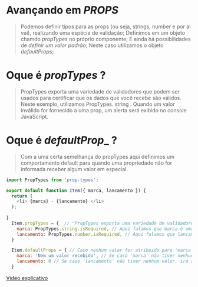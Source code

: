 # Avançando em _PROPS_

> Podemos definir tipos para as props (ou seja, strings, number e por ai vai), realizando uma espécie de validação;
> Definimos em um objeto chamdo _propTypes_ no próprio componente;
> E ainda há possibilidades de _definir um valor padrão_;
> Neste caso utilizamos o objeto _defaultProps_;

# Oque é _propTypes_ ?
> PropTypes exporta uma variedade de validadores que podem ser usados para certificar que os dados que você recebe são válidos. Neste exemplo, utilizamos PropTypes.  string . Quando um valor inválido for fornecido a uma prop, um alerta será exibido no console JavaScript.

# Oque é _defaultProp__ ?

> Com a uma certa semelhança do propTypes aqui definimos um comportamento default para quando uma propriedade não for informada receber algum valor em especial.


```js
import PropTypes from 'prop-types';

export default function Item({ marca, lancamento }) {
  return (
    <li> {marca} - {lancamento} </li>
  );
  
}
  Item.propTypes = {  // "PropTypes exporta uma variedade de validadores que podem ser usados para certificar que os dados que você recebe são válidos."
    marca: PropTypes.string.isRequired, // Aqui falamos que marca é uma string, e que ela é necessária, ou seja, marca não pode ser enviada sem nenhbum valor.
    lancamento: PropTypes.number.isRequired, // Aqui falamos que lancamento é number (número), e que também é necessário, ou seja, não pode ser enviado sem nenhum valor.
  }

  Item.defaultProps = { // Caso nenhum valor for atribuido para 'marca', iremos adicionar um valor pelo default. Veja o exemplo: 
    marca: 'Nem um valor recebido', // Se caso 'marca' não tiver nenhum valor, irá ser exibido 'Nem um valor recebido'.
    lancamento: 0 // Se caso 'lancamento' não tiver nenhum valor, irá ser exibido '0'.
  }
```

[Vídeo explicativo](https://youtu.be/hcp1LqP2OCE)
